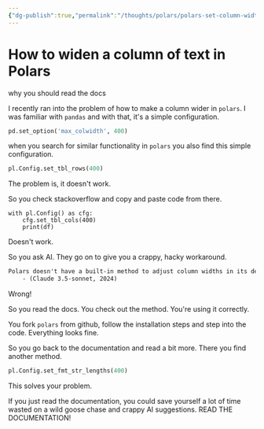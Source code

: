 ```yaml
---
{"dg-publish":true,"permalink":"/thoughts/polars/polars-set-column-width/","tags":["blogged"],"created":"2025-08-26T19:45:49.468+01:00","updated":"2025-08-28T07:25:05.865+01:00"}
---
```


# How to widen a column of text in Polars
why you should read the docs

I recently ran into the problem of how to make a column wider in `polars`. I was familiar with `pandas` and with that, it's a simple configuration.

```python
pd.set_option('max_colwidth', 400)
```

when you search for similar functionality in `polars` you also find this simple configuration.

```python
pl.Config.set_tbl_rows(400)
```

The problem is, it doesn't work.

So you check stackoverflow and copy and paste code from there.

```python, editable
with pl.Config() as cfg:
    cfg.set_tbl_cols(400)
    print(df)
```
Doesn't work.

So you ask AI. They go on to give you a crappy, hacky workaround.

```txt
Polars doesn't have a built-in method to adjust column widths in its default console output. However, we can use a workaround by converting the Polars DataFrame to a pandas DataFrame and then use pandas' display options.
	- (Claude 3.5-sonnet, 2024)
```
Wrong!

So you read the docs. You check out the method. You're using it correctly.

You fork `polars` from github, follow the installation steps and step into the code. Everything looks fine.

So you go back to the documentation and read a bit more. There you find another method.

```python
pl.Config.set_fmt_str_lengths(400)
```

This solves your problem.

If you just read the documentation, you could save yourself a lot of time wasted on a wild goose chase and crappy AI suggestions. READ THE DOCUMENTATION!
